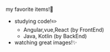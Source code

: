 my favorite items!:rocket:
* studying code!:pencil2:
  * Angular,vue,React (by FrontEnd)
  * Java, Kotlin (by BackEnd) 
* watching great images!:sparkles:
